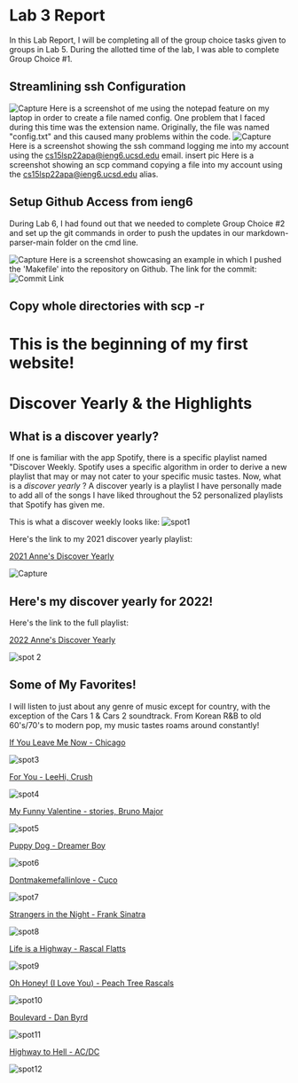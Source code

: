 # Lab 3 Report 
In this Lab Report, I will be completing all of the group choice tasks given to groups in Lab 5. During the allotted time of the lab, I was able to complete Group Choice #1. 

## Streamlining ssh Configuration 
![Capture](https://user-images.githubusercontent.com/103210460/167017531-878d1539-3937-4f58-83e4-5ae3029e4018.JPG)
Here is a screenshot of me using the notepad feature on my laptop in order to create a file named config. One problem that I faced during this time was the extension name. Originally, the file was named "config.txt" and this caused many problems within the code. 
![Capture](https://user-images.githubusercontent.com/103210460/167017847-986a85f9-2ebe-499c-9e34-846ee62e35bd.JPG)
Here is a screenshot showing the ssh command logging me into my account using the cs15lsp22apa@ieng6.ucsd.edu email. 
insert pic 
Here is a screenshot showing an scp command copying a file into my account using the cs15lsp22apa@ieng6.ucsd.edu alias. 

## Setup Github Access from ieng6
During Lab 6, I had found out that we needed to complete Group Choice #2 and set up the git commands in order to push the updates in our markdown-parser-main folder on the cmd line. 

![Capture](https://user-images.githubusercontent.com/103210460/167018665-cd9ba681-96ab-4be1-b91a-96bc8abe6675.JPG)
Here is a screenshot showcasing an example in which I pushed the 'Makefile' into the repository on Github. The link for the commit: 
![Commit Link](https://github.com/cerealb/markdown-parser-main/commit/3d227d652aa9483f634fabdc686d541067639902#diff-385a751f829149b19bfc26c1ebb5a33020bb20d6610fe8a3b8227f4489bf36d4)

## Copy whole directories with scp -r


# This is the beginning of my first website!
# Discover Yearly & the Highlights
## What is a discover yearly?

If one is familiar with the app Spotify, there is a specific playlist named "Discover Weekly. Spotify uses a specific algorithm in order to derive a new playlist that may or may not cater to your specific music tastes. Now, what is a *discover yearly* ? A discover yearly is a playlist I have personally made to add all of the songs I have liked throughout the 52 personalized playlists that Spotify has given me. 

This is what a discover weekly looks like: 
![spot1](https://user-images.githubusercontent.com/103210460/162679821-f4d12fd9-e838-4cae-80fb-9525f1cf879a.JPG)

Here's the link to my 2021 discover yearly playlist: 

[2021 Anne's Discover Yearly](https://open.spotify.com/playlist/6yYHbQdX02nHBee4HyN7Nc?si=ab89984369684800)

![Capture](https://user-images.githubusercontent.com/103210460/162678990-518bcc57-828c-4bb3-a6f3-55c4c7d65515.JPG)

## Here's my discover yearly for 2022! 
Here's the link to the full playlist: 

[2022 Anne's Discover Yearly](https://open.spotify.com/playlist/4xzHksAWlraprPkpIDBv8x?si=0e49bc68cb55467b)

![spot 2](https://user-images.githubusercontent.com/103210460/162680022-b294714b-d85a-45f0-b3b4-0eb5fafba92e.JPG)

## Some of My Favorites! 
I will listen to just about any genre of music except for country, with the exception of the Cars 1 & Cars 2 soundtrack. From Korean R&B to old 60's/70's to modern pop, my music tastes roams around constantly! 

[If You Leave Me Now - Chicago](https://open.spotify.com/track/0KMGxYKeUzK9wc5DZCt3HT?si=f6b51ec107284822)

![spot3](https://user-images.githubusercontent.com/103210460/162680899-9c1e4bb9-a842-4d93-bd92-e3de48805847.JPG)

[For You - LeeHi, Crush](https://open.spotify.com/track/0JL7DoEqAUcOntWmBuOSdh?si=1bba6598b0e045b0)

![spot4](https://user-images.githubusercontent.com/103210460/162681098-6bf7d88e-b52e-4f31-9de3-566f437ebf8c.JPG)

[My Funny Valentine - stories, Bruno Major](https://open.spotify.com/track/3gQsaJVQomfRK8a3m6HMf8?si=bfa25d527509493b)

![spot5](https://user-images.githubusercontent.com/103210460/162681313-d6eb3387-8419-4c4b-8263-2a508365d1f8.JPG)

[Puppy Dog - Dreamer Boy](https://open.spotify.com/track/13O36COxxWjcvc9r5Zsd1P?si=12e77099f16b47e4)

![spot6](https://user-images.githubusercontent.com/103210460/162681669-a94c1dcc-0c8f-4d42-a915-4c3844948798.JPG)

[Dontmakemefallinlove - Cuco](https://open.spotify.com/track/6zHyWsqTzT6Fympdy9KQDQ?si=3a7e48cb863c4bb4)

![spot7](https://user-images.githubusercontent.com/103210460/162681976-2f303028-adb4-492e-8045-2221708063c9.JPG)

[Strangers in the Night - Frank Sinatra](https://open.spotify.com/track/74VR3AkGPhbYXnxcOYa16x?si=fd769feed0c8447e)

![spot8](https://user-images.githubusercontent.com/103210460/162682140-74c8dab5-23a6-4ae4-9c9a-4fbd15a71fcc.JPG)

[Life is a Highway - Rascal Flatts](https://open.spotify.com/track/5gB2IrxOCX2j9bMnHKP38i?si=0bbb78fac8534c1b)

![spot9](https://user-images.githubusercontent.com/103210460/162682354-3c6676aa-fe62-4f63-a99f-8f858a972bb8.JPG)

[Oh Honey! (I Love You) - Peach Tree Rascals](https://open.spotify.com/track/4R1l0cGGZfVSBLVdRJiTjp?si=fc86ecd790a5489c)

![spot10](https://user-images.githubusercontent.com/103210460/162682547-c4fc2e59-0120-495c-8039-16205ccbe3a2.JPG)

[Boulevard - Dan Byrd](https://open.spotify.com/track/0YbivqNmXBJGPEveG2YTUa?si=ddfb02e0875740f0)

![spot11](https://user-images.githubusercontent.com/103210460/162682797-6a50fb6a-1276-4901-876c-f4e2bb039ad3.JPG)

[Highway to Hell - AC/DC](https://open.spotify.com/track/2zYzyRzz6pRmhPzyfMEC8s?si=720a12021c8e4d9d)

![spot12](https://user-images.githubusercontent.com/103210460/162683357-643cee24-80c9-428a-9340-e3fd7f365724.JPG)
